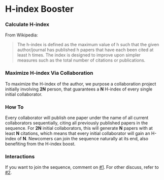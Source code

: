 # H-index Booster

### Calculate H-index
From Wikipedia:
> The h-index is defined as the maximum value of h such that the given author/journal has published h papers that have each been cited at least h times. The 
index is designed to improve upon simpler measures such as the total number of citations or publications.

### Maximize H-index Via Collaboration
To maximize the H-index of the author, we purpose a collaboration project initially involving **2N** person, that guarantees a **N** H-index of every single initial collaborator.

### How To
Every collaborator will publish one paper under the name of all current collaborators sequentially, citing all previously published papers in the sequence. For **2N** initial collaborators, this will generate **N** papers with at least **N** citations, which means that every initial collaborator will gain an H-index of **N**. Newcomers can join the sequence naturally at its end, also benefiting from the H-index boost.

### Interactions
If you want to join the sequence, comment on [#1](https://github.com/H-index-Booster/H-index-Booster/issues/1). 
For other discuss, refer to [#2](https://github.com/H-index-Booster/H-index-Booster/issues/2).
